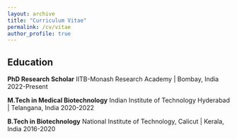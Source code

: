 ```yaml
---
layout: archive
title: "Curriculum Vitae"
permalink: /cv/vitae
author_profile: true
---
```


## Education

**PhD Research Scholar**
IITB-Monash Research Academy | Bombay, India
2022-Present

**M.Tech in Medical Biotechnology**
Indian Institute of Technology Hyderabad | Telangana, India
2020-2022

<!-- • Thesis topic: “Evolutionary Dynamics of SARS-CoV-2” -->
<!-- • CGPA: 9.61/10 -->

**B.Tech in Biotechnology**
National Institute of Technology, Calicut | Kerala, India
2016-2020

<!-- • CGPA: 8.3/10 -->
<!-- Higher Secondary Schooling -->
<!-- Shree Sarasswathi Vidhyaah Mandheer, Mettupalayam | TN,India -->

<!-- • Scored 477/500 in All India Senior Secondary Certificate examination -->
<!-- 2014-2016 -->

<!-- ## Research -->

<!-- ## Skills -->

